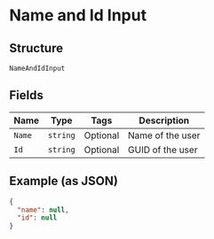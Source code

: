 
# Name and Id Input

## Structure

`NameAndIdInput`

## Fields

| Name | Type | Tags | Description |
|  --- | --- | --- | --- |
| `Name` | `string` | Optional | Name of the user |
| `Id` | `string` | Optional | GUID of the user |

## Example (as JSON)

```json
{
  "name": null,
  "id": null
}
```


